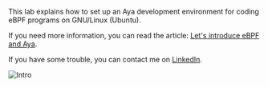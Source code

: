 This lab explains how to set up an Aya development environment for coding eBPF programs on GNU/Linux (Ubuntu).

If you need more information, you can read the article: [Let's introduce eBPF and Aya](https://dev.to/littlejo/lets-introduce-ebpf-and-aya-40ji).

If you have some trouble, you can contact me on [LinkedIn](https://www.linkedin.com/in/joseph-ligier-4b86632).

![Intro](https://dev-to-uploads.s3.amazonaws.com/uploads/articles/p19fidbpwbhm4zwel08y.png)
